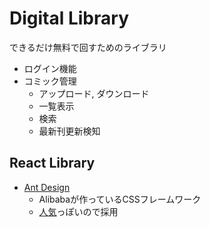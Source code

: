 # Digital Library

できるだけ無料で回すためのライブラリ

- ログイン機能
- コミック管理
    - アップロード, ダウンロード
    - 一覧表示
    - 検索
    - 最新刊更新検知



## React Library

- [Ant Design](https://ant.design/)
    - Alibabaが作っているCSSフレームワーク
    - [人気](https://www.npmtrends.com/antd-vs-material-ui-vs-rebass-vs-semantic-ui-react-vs-uikit)っぽいので採用



